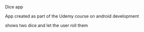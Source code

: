 Dice app

App created as part of the Udemy course on android development

shows two dice and let the user roll them